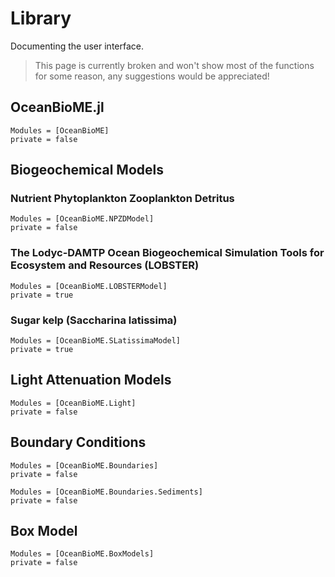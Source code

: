 

# Library

Documenting the user interface.

> This page is currently broken and won't show most of the functions for some reason, any suggestions would be appreciated!

## OceanBioME.jl
```@autodocs
Modules = [OceanBioME]
private = false
```

## Biogeochemical Models

### Nutrient Phytoplankton Zooplankton Detritus

```@autodocs
Modules = [OceanBioME.NPZDModel]
private = false
```

### The Lodyc-DAMTP Ocean Biogeochemical Simulation Tools for Ecosystem and Resources (LOBSTER)

```@autodocs
Modules = [OceanBioME.LOBSTERModel]
private = true
```

### Sugar kelp (Saccharina latissima)

```@autodocs
Modules = [OceanBioME.SLatissimaModel]
private = true
```

## Light Attenuation Models

```@autodocs
Modules = [OceanBioME.Light]
private = false
```

## Boundary Conditions

```@autodocs
Modules = [OceanBioME.Boundaries]
private = false
```

```@autodocs
Modules = [OceanBioME.Boundaries.Sediments]
private = false
```

## Box Model

```@autodocs
Modules = [OceanBioME.BoxModels]
private = false
```
